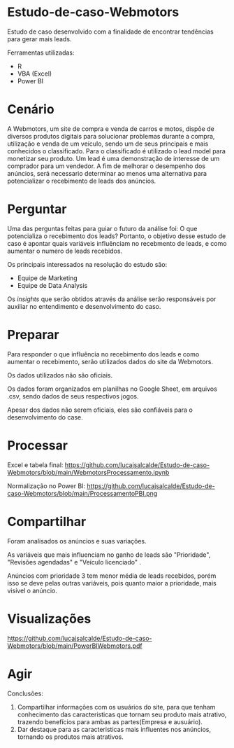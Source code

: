 # Estudo-de-caso-Webmotors
Estudo de caso desenvolvido com a finalidade de encontrar tendências para gerar mais leads.

Ferramentas utilizadas:

- R
- VBA (Excel)
- Power BI




# Cenário

A Webmotors, um site de compra e venda de carros e motos, dispõe de diversos produtos digitais para solucionar problemas durante a 
compra, utilização e venda de um veículo, sendo um de seus principais e mais conhecidos o 
classificado. Para o classificado é utilizado o lead model para monetizar seu produto. 
Um lead é uma demonstração de interesse de um comprador para um vendedor. 
A fim de melhorar o desempenho dos anúncios, será necessario determinar ao menos uma alternativa para 
potencializar o recebimento de leads dos anúncios.

# Perguntar

Uma das perguntas feitas para guiar o futuro da análise foi: O que potencializa o recebimento dos leads?
Portanto, o objetivo desse estudo de caso é apontar quais variáveis influênciam no recebmento de leads, e como
aumentar o numero de leads recebidos.

Os principais interessados na resolução do estudo são:

* Equipe de Marketing 
* Equipe de Data Analysis

Os *insights* que serão obtidos através da análise serão responsáveis por auxiliar no entendimento e desenvolvimento do caso.

# Preparar

Para responder o que influência no recebimento dos leads e como aumentar o recebimento, serão utilizados dados do site da Webmotors.

Os dados utilizados não são oficiais.

Os dados foram organizados em planilhas no Google Sheet, em arquivos .csv, sendo dados de seus respectivos jogos.

Apesar dos dados não serem oficiais, eles são confiáveis para o desenvolvimento do case.

# Processar

Excel e tabela final: https://github.com/lucajsalcalde/Estudo-de-caso-Webmotors/blob/main/WebmotorsProcessamento.ipynb

Normalização no Power BI: https://github.com/lucajsalcalde/Estudo-de-caso-Webmotors/blob/main/ProcessamentoPBI.png

# Compartilhar

Foram analisados os anúncios e suas variações.

As variáveis que mais influenciam no ganho de leads são "Prioridade", "Revisões agendadas" e "Veículo licenciado" .

Anúncios com prioridade 3 tem menor média de leads recebidos, porém isso se deve pelas outras variáveis, pois quanto maior a prioridade, mais visível o anúncio.

# Visualizações

https://github.com/lucajsalcalde/Estudo-de-caso-Webmotors/blob/main/PowerBIWebmotors.pdf

# Agir

Conclusões:

1. Compartilhar informações com os usuários do site, para que tenham conhecimento das caracteristicas que tornam seu produto mais atrativo, trazendo benefícios para ambas as partes(Empresa e ausuário). 
2. Dar destaque para as caracteristicas mais influentes nos anúncios, tornando os produtos mais atrativos.

